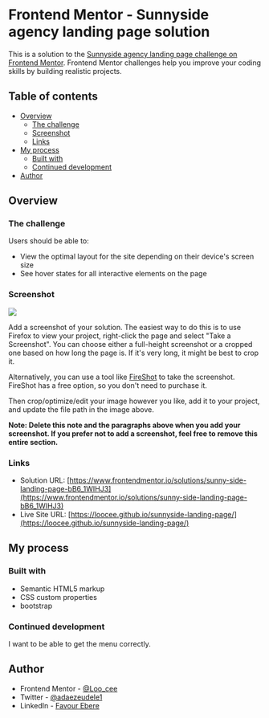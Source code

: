 # Frontend Mentor - Sunnyside agency landing page solution

This is a solution to the [Sunnyside agency landing page challenge on Frontend Mentor](https://www.frontendmentor.io/challenges/sunnyside-agency-landing-page-7yVs3B6ef). Frontend Mentor challenges help you improve your coding skills by building realistic projects.

## Table of contents

- [Overview](#overview)
  - [The challenge](#the-challenge)
  - [Screenshot](#screenshot)
  - [Links](#links)
- [My process](#my-process)
  - [Built with](#built-with)
  - [Continued development](#continued-development)
- [Author](#author)


## Overview

### The challenge

Users should be able to:

- View the optimal layout for the site depending on their device's screen size
- See hover states for all interactive elements on the page

### Screenshot

![](./screenshot.jpg)

Add a screenshot of your solution. The easiest way to do this is to use Firefox to view your project, right-click the page and select "Take a Screenshot". You can choose either a full-height screenshot or a cropped one based on how long the page is. If it's very long, it might be best to crop it.

Alternatively, you can use a tool like [FireShot](https://getfireshot.com/) to take the screenshot. FireShot has a free option, so you don't need to purchase it.

Then crop/optimize/edit your image however you like, add it to your project, and update the file path in the image above.

**Note: Delete this note and the paragraphs above when you add your screenshot. If you prefer not to add a screenshot, feel free to remove this entire section.**

### Links

- Solution URL: [https://www.frontendmentor.io/solutions/sunny-side-landing-page-bB6_1WIHJ3](https://www.frontendmentor.io/solutions/sunny-side-landing-page-bB6_1WIHJ3)
- Live Site URL: [https://loocee.github.io/sunnyside-landing-page/](https://loocee.github.io/sunnyside-landing-page/)

## My process

### Built with

- Semantic HTML5 markup
- CSS custom properties
- bootstrap


### Continued development

I want to be able to get the menu correctly.


## Author

<!-- - Website - [Add your name here](https://www.your-site.com) -->
- Frontend Mentor - [@Loo_cee](https://www.frontendmentor.io/profile/Loocee)
- Twitter - [@adaezeudele1](https://www.twitter.com/adaezeudele1?s=09)
- LinkedIn - [Favour Ebere](https://www.linkedin.com/in/favour-ebere-79a171231)
